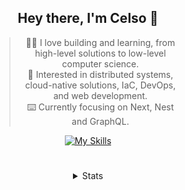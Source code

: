<div align="center">

## Hey there, I'm Celso 🙂

<div style="max-width: 300px; ">

> 🧙‍♂️ I love building and learning, from high-level solutions to low-level computer science.<br>
> 🦉 Interested in distributed systems, cloud-native solutions, IaC, DevOps, and web development.<br>
> ⌨️ Currently focusing on Next, Nest and GraphQL.<br>

[![My Skills](https://skillicons.dev/icons?i=next,nest,graphql)](https://skillicons.dev)

</div>


#

<details align="center">
<summary>Stats</summary>

<cr/>

<p style="text-align: center;">
<!--START_SECTION:waka-->

```txt
From: 22 November 2023 - To: 22 December 2023

Markdown      42 hrs 19 mins  ███████▒░░░░░░░░░░░░░░░░░   29.43 %
TypeScript    38 hrs 10 mins  ██████▓░░░░░░░░░░░░░░░░░░   26.54 %
Go            14 hrs 26 mins  ██▓░░░░░░░░░░░░░░░░░░░░░░   10.04 %
YAML          9 hrs 33 mins   █▓░░░░░░░░░░░░░░░░░░░░░░░   06.65 %
Lua           8 hrs 10 mins   █▒░░░░░░░░░░░░░░░░░░░░░░░   05.68 %
```

<!--END_SECTION:waka-->
</p>
  
<div>

<img src="http://github-readme-stats.vercel.app/api/top-langs/?username=celsobenedetti&layout=compact&custom_title=Languages&include_all_commits=true&count_private=true&langs_count=6&theme=transparent&bg_color=00000000" height="180em"/>
<img src="https://streak-stats.demolab.com?user=celsobenedetti&theme=transparent" height="180rem"/>

</div>

#

<a href="https://wakatime.com/@8a52c0fd-ec78-403a-81d0-07c674c564b3" title="Time coded since Jan 17 2022">
<img src="https://wakatime.com/badge/user/8a52c0fd-ec78-403a-81d0-07c674c564b3.svg" alt="Wakatime 2022" title="Time coded since Jan 17 2022" />
</a>

</details>

</div>
